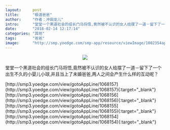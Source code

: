 ```yaml
---
layout:     post
title:      "极道爸爸"
author:     "作者：冲田龙儿"
intro:      "堂堂一个黑道社会的组长门马将悟,竟然被不认识的女人给摆了一道－留下了一个出生不久的小婴儿小球,并且当上了未婚爸爸,两人之间会产生什么样的互动呢？"
date:       "2018-02-14 12:17:14"
categories: "其他"
tags:       "爸爸"
image:      "http://smp.yoedge.com/smp-app/resource/viewImage/1002354appline.png"
---
```

<div style="text-align: center">
<p><img src="http://smp.yoedge.com/smp-app/resource/viewImage/1002354appline.png"/></p>
</div>
<p class="post-meta">
<span>堂堂一个黑道社会的组长门马将悟,竟然被不认识的女人给摆了一道－留下了一个出生不久的小婴儿小球,并且当上了未婚爸爸,两人之间会产生什么样的互动呢？</span>
</p>
[http://smp3.yoedge.com/view/gotoAppLine/1068157](http://smp3.yoedge.com/view/gotoAppLine/1068157){:target="_blank"}
[http://smp3.yoedge.com/view/gotoAppLine/1068156](http://smp3.yoedge.com/view/gotoAppLine/1068156){:target="_blank"}
[http://smp3.yoedge.com/view/gotoAppLine/1068155](http://smp3.yoedge.com/view/gotoAppLine/1068155){:target="_blank"}
[http://smp3.yoedge.com/view/gotoAppLine/1068154](http://smp3.yoedge.com/view/gotoAppLine/1068154){:target="_blank"}


